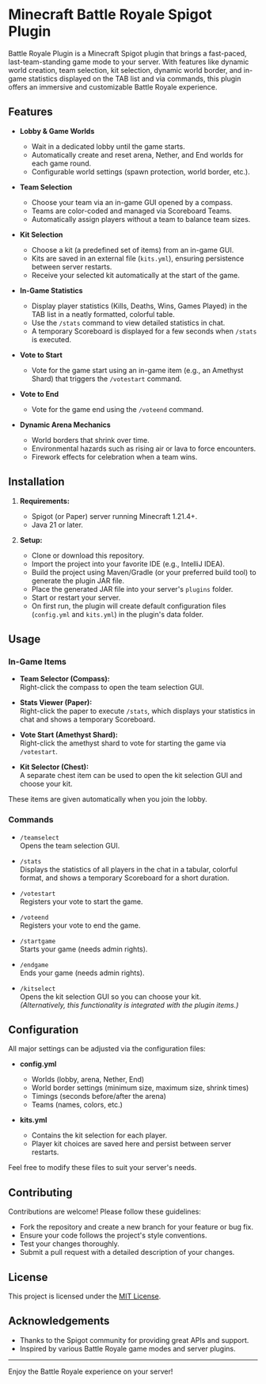 # Minecraft Battle Royale Spigot Plugin

Battle Royale Plugin is a Minecraft Spigot plugin that brings a fast-paced, last-team-standing game mode to your server. With features like dynamic world creation, team selection, kit selection, dynamic world border, and in-game statistics displayed on the TAB list and via commands, this plugin offers an immersive and customizable Battle Royale experience.

## Features

- **Lobby & Game Worlds**  
  - Wait in a dedicated lobby until the game starts.
  - Automatically create and reset arena, Nether, and End worlds for each game round.
  - Configurable world settings (spawn protection, world border, etc.).

- **Team Selection**  
  - Choose your team via an in-game GUI opened by a compass.
  - Teams are color-coded and managed via Scoreboard Teams.
  - Automatically assign players without a team to balance team sizes.

- **Kit Selection**  
  - Choose a kit (a predefined set of items) from an in-game GUI.
  - Kits are saved in an external file (`kits.yml`), ensuring persistence between server restarts.
  - Receive your selected kit automatically at the start of the game.

- **In-Game Statistics**  
  - Display player statistics (Kills, Deaths, Wins, Games Played) in the TAB list in a neatly formatted, colorful table.
  - Use the `/stats` command to view detailed statistics in chat.
  - A temporary Scoreboard is displayed for a few seconds when `/stats` is executed.

- **Vote to Start**  
  - Vote for the game start using an in-game item (e.g., an Amethyst Shard) that triggers the `/votestart` command.
  
- **Vote to End**  
  - Vote for the game end using the `/voteend` command.

- **Dynamic Arena Mechanics**  
  - World borders that shrink over time.
  - Environmental hazards such as rising air or lava to force encounters.
  - Firework effects for celebration when a team wins.

## Installation

1. **Requirements:**
   - Spigot (or Paper) server running Minecraft 1.21.4+.
   - Java 21 or later.

2. **Setup:**
   - Clone or download this repository.
   - Import the project into your favorite IDE (e.g., IntelliJ IDEA).
   - Build the project using Maven/Gradle (or your preferred build tool) to generate the plugin JAR file.
   - Place the generated JAR file into your server's `plugins` folder.
   - Start or restart your server.
   - On first run, the plugin will create default configuration files (`config.yml` and `kits.yml`) in the plugin's data folder.

## Usage

### In-Game Items
- **Team Selector (Compass):**  
  Right-click the compass to open the team selection GUI.

- **Stats Viewer (Paper):**  
  Right-click the paper to execute `/stats`, which displays your statistics in chat and shows a temporary Scoreboard.

- **Vote Start (Amethyst Shard):**  
  Right-click the amethyst shard to vote for starting the game via `/votestart`.

- **Kit Selector (Chest):**  
  A separate chest item can be used to open the kit selection GUI and choose your kit.

These items are given automatically when you join the lobby.

### Commands

- `/teamselect`  
  Opens the team selection GUI.

- `/stats`  
  Displays the statistics of all players in the chat in a tabular, colorful format, and shows a temporary Scoreboard for a short duration.

- `/votestart`  
  Registers your vote to start the game.

- `/voteend`  
  Registers your vote to end the game.

- `/startgame`  
  Starts your game (needs admin rights).

- `/endgame`  
  Ends your game (needs admin rights).

- `/kitselect`  
  Opens the kit selection GUI so you can choose your kit.  
  *(Alternatively, this functionality is integrated with the plugin items.)*

## Configuration

All major settings can be adjusted via the configuration files:

- **config.yml**  
  - Worlds (lobby, arena, Nether, End)
  - World border settings (minimum size, maximum size, shrink times)
  - Timings (seconds before/after the arena)
  - Teams (names, colors, etc.)

- **kits.yml**  
  - Contains the kit selection for each player.
  - Player kit choices are saved here and persist between server restarts.

Feel free to modify these files to suit your server's needs.

## Contributing

Contributions are welcome! Please follow these guidelines:
- Fork the repository and create a new branch for your feature or bug fix.
- Ensure your code follows the project's style conventions.
- Test your changes thoroughly.
- Submit a pull request with a detailed description of your changes.

## License

This project is licensed under the [MIT License](LICENSE).

## Acknowledgements

- Thanks to the Spigot community for providing great APIs and support.
- Inspired by various Battle Royale game modes and server plugins.

---

Enjoy the Battle Royale experience on your server!
